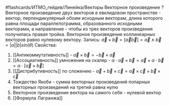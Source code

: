 #flashcards/ИТМО_гейдев/Линейка/Векторы
Векторное произведение
?
Векторное произведение двух векторов в евклидовом пространстве - вектор, перпендикулярный обоим исходным векторам, длина которого равна площади параллелограмма, образованного исходными векторами, а направление - чтобы из трех векторов произведения получилась правая тройка.
Векторное произведение коллинеарных векторов равно нулевому вектору.
Запись: $\vec a \times \vec b = [\vec a \vec b] = \vec a \wedge \vec b = |a||b|sin(\theta)$
Свойства:
1. [[Антикоммутативность]] - $\vec a \times \vec b = - \vec b \times \vec a$
2. [[Ассоциативность]] умножения на скаляр - $\alpha \cdot \vec a \times \vec b = \vec a \times \alpha \cdot \vec b = \alpha \cdot [\vec a \times \vec b]$
3. [[Дистрибутивность]] по сложению - $\vec a + \vec b \times \vec c = \vec a \times \vec c + \vec b \times \vec c$
4. Тождество Якоби - сумма векторных произведений попарных векторных произведений на третий равна нулю
5. Векторное произведение вектора на самого себя - нулевой вектор
6. [[Формула Лагранжа]]
